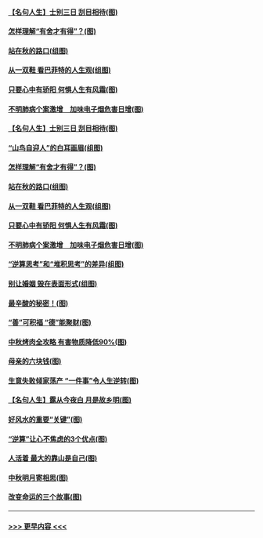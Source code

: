 #### [【名句人生】士别三日 刮目相待(图)](../pages/p8/906988.md?t=09150444) 
#### [怎样理解“有舍才有得”？(图)](../pages/p8/906872.md?t=09150444) 
#### [站在秋的路口(组图)](../pages/p8/906914.md?t=09150444) 
#### [从一双鞋 看巴菲特的人生观(组图)](../pages/p8/907311.md?t=09150444) 
#### [只要心中有骄阳 何惧人生有风霜(图)](../pages/p8/907320.md?t=09150444) 
#### [不明肺病个案激增　加味电子烟危害日增(图)](../pages/p8/907307.md?t=09150444) 
#### [【名句人生】士别三日 刮目相待(图)](../pages/p8/906988.md?t=09150444) 
#### [“山鸟自迎人”的白耳画眉(组图)](../pages/p8/907332.md?t=09150444) 
#### [怎样理解“有舍才有得”？(图)](../pages/p8/906872.md?t=09150444) 
#### [站在秋的路口(组图)](../pages/p8/906914.md?t=09150444) 
#### [从一双鞋 看巴菲特的人生观(组图)](../pages/p8/907311.md?t=09150444) 
#### [只要心中有骄阳 何惧人生有风霜(图)](../pages/p8/907320.md?t=09150444) 
#### [不明肺病个案激增　加味电子烟危害日增(图)](../pages/p8/907307.md?t=09150444) 
#### [“逆算思考”和“堆积思考”的差异(组图)](../pages/p8/907229.md?t=09150444) 
#### [别让婚姻 毁在表面形式(组图)](../pages/p8/907118.md?t=09150444) 
#### [最辛酸的秘密！(图)](../pages/p8/906327.md?t=09150444) 
#### [“善”可积福 “德”能聚财(图)](../pages/p8/906906.md?t=09150444) 
#### [中秋烤肉全攻略 有害物质降低90%(图)](../pages/p8/907227.md?t=09150444) 
#### [母亲的六块钱(图)](../pages/p8/907107.md?t=09150444) 
#### [生意失败倾家荡产 “一件事”令人生逆转(图)](../pages/p8/907101.md?t=09150444) 
#### [【名句人生】露从今夜白 月是故乡明(图)](../pages/p8/906558.md?t=09150444) 
#### [好风水的重要“关键”(图)](../pages/p8/907087.md?t=09150444) 
#### [“逆算”让心不焦虑的3个优点(图)](../pages/p8/907070.md?t=09150444) 
#### [人活着 最大的靠山是自己(图)](../pages/p8/906329.md?t=09150444) 
#### [中秋明月寄相思(图)](../pages/p8/906932.md?t=09150444) 
#### [改变命运的三个故事(图)](../pages/p8/906257.md?t=09150444) 

----
#### [ >>> 更早内容 <<< ](../indexes/p8-earlier.md)
